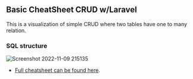 ## Basic CheatSheet CRUD w/Laravel

This is a visualization of simple CRUD where two tables have one to many relation.
 
### SQL structure
![Screenshot 2022-11-09 215135](https://user-images.githubusercontent.com/55953117/200927590-9ff226dc-5852-4831-9948-d05bd2c7db40.png)

- [Full cheatsheet can be found here](https://docs.google.com/document/d/1aioGFWd04iEm8Wrj033hxG9WSBTBDN1mQ1nHR8Ea1Fo/edit?usp=sharing).


